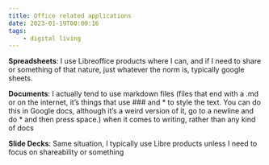 ```yaml
---
title: Office related applications
date: 2023-01-19T00:00:16
tags:
    - digital living
---
```


**Spreadsheets**: I use Libreoffice products where I can, and if I need to share or something of that nature, just whatever the norm is, typically google sheets.

**Documents**: I actually tend to use markdown files (files that end with a .md or on the internet, it’s things that use ### and * to style the text. You can do this in Google docs, although it’s a weird version of it, go to a newline and do * and then press space.) when it comes to writing, rather than any kind of docs

**Slide Decks**: Same situation, I typically use Libre products unless I need to focus on shareability or something